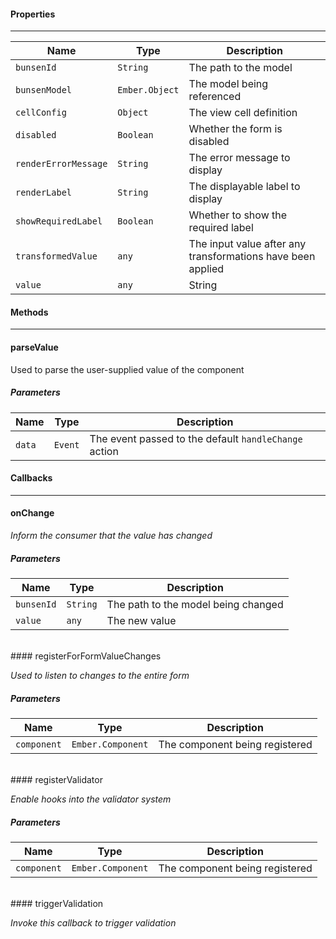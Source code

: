 #### Properties

---------------
| Name | Type | Description |
| ---- | ---- | ----------- |
| `bunsenId` | `String` | The path to the model |
| `bunsenModel` | `Ember.Object` | The model being referenced |
| `cellConfig` | `Object` | The view cell definition |
| `disabled` | `Boolean` | Whether the form is disabled |
| `renderErrorMessage` | `String` | The error message to display |
| `renderLabel` | `String` | The displayable label to display |
| `showRequiredLabel` | `Boolean` | Whether to show the required label |
| `transformedValue` | `any` | The input value after any transformations have been applied |
| `value` | `any` | String | The raw input value |

#### Methods

------------

#### parseValue

Used to parse the user-supplied value of the component

##### Parameters
| Name | Type | Description |
| ---- | ---- | ----------- |
|`data` | `Event` | The event passed to the default `handleChange` action |

#### Callbacks

--------------

#### onChange

*Inform the consumer that the value has changed*

##### Parameters

| Name | Type | Description |
| ---- | ---- | ----------- |
| `bunsenId` | `String` | The path to the model being changed |
| `value` | `any` | The new value |

<br />
#### registerForFormValueChanges

*Used to listen to changes to the entire form*

##### Parameters

| Name | Type | Description |
| ---- | ---- | ----------- |
| `component` | `Ember.Component` | The component being registered |

<br />
#### registerValidator

*Enable hooks into the validator system*

##### Parameters

| Name | Type | Description |
| ---- | ---- | ----------- |
|`component` | `Ember.Component` | The component being registered |

<br />
#### triggerValidation

*Invoke this callback to trigger validation*

